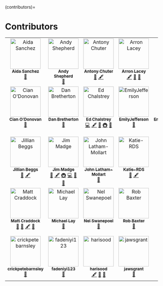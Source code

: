 (contributors)=

# Contributors

<!-- ALL-CONTRIBUTORS-LIST:START - Do not remove or modify this section -->
<!-- prettier-ignore-start -->
<!-- markdownlint-disable -->
<table>
  <tbody>
    <tr>
      <td align="center" valign="top" width="14.28%"><a href="https://cls.ucl.ac.uk/"><img src="https://avatars.githubusercontent.com/u/105370564?v=4?s=100" width="100px;" alt="Aida Sanchez"/><br /><sub><b>Aida Sanchez</b></sub></a><br /><a href="#ideas-rmjdasp" title="Ideas, Planning, & Feedback">🤔</a></td>
      <td align="center" valign="top" width="14.28%"><a href="https://github.com/nercdsp"><img src="https://avatars.githubusercontent.com/u/106550288?v=4?s=100" width="100px;" alt="Andy Shepherd"/><br /><sub><b>Andy Shepherd</b></sub></a><br /><a href="#ideas-nercdsp" title="Ideas, Planning, & Feedback">🤔</a></td>
      <td align="center" valign="top" width="14.28%"><a href="https://github.com/antonychuter"><img src="https://avatars.githubusercontent.com/u/130052215?v=4?s=100" width="100px;" alt="Antony Chuter"/><br /><sub><b>Antony Chuter</b></sub></a><br /><a href="#ideas-antonychuter" title="Ideas, Planning, & Feedback">🤔</a> <a href="#content-antonychuter" title="Content">🖋</a></td>
      <td align="center" valign="top" width="14.28%"><a href="https://github.com/arronlacey"><img src="https://avatars.githubusercontent.com/u/4941299?v=4?s=100" width="100px;" alt="Arron Lacey"/><br /><sub><b>Arron Lacey</b></sub></a><br /><a href="#content-arronlacey" title="Content">🖋</a> <a href="#ideas-arronlacey" title="Ideas, Planning, & Feedback">🤔</a> <a href="https://github.com/sa-tre/satre-specification/pulls?q=is%3Apr+reviewed-by%3Aarronlacey" title="Reviewed Pull Requests">👀</a></td>
      <td align="center" valign="top" width="14.28%"><a href="https://github.com/CaroleGoble"><img src="https://avatars.githubusercontent.com/u/7300655?v=4?s=100" width="100px;" alt="Carole Goble"/><br /><sub><b>Carole Goble</b></sub></a><br /><a href="#ideas-CaroleGoble" title="Ideas, Planning, & Feedback">🤔</a></td>
      <td align="center" valign="top" width="14.28%"><a href="https://github.com/CLStables"><img src="https://avatars.githubusercontent.com/u/41384929?v=4?s=100" width="100px;" alt="Catherine Stables"/><br /><sub><b>Catherine Stables</b></sub></a><br /><a href="#ideas-CLStables" title="Ideas, Planning, & Feedback">🤔</a></td>
      <td align="center" valign="top" width="14.28%"><a href="https://www.dundee.ac.uk/people/christian-cole"><img src="https://avatars.githubusercontent.com/u/6098785?v=4?s=100" width="100px;" alt="Chris Cole"/><br /><sub><b>Chris Cole</b></sub></a><br /><a href="#ideas-drchriscole" title="Ideas, Planning, & Feedback">🤔</a></td>
    </tr>
    <tr>
      <td align="center" valign="top" width="14.28%"><a href="http://keepfaking.it"><img src="https://avatars.githubusercontent.com/u/68136?v=4?s=100" width="100px;" alt="Cian O'Donovan"/><br /><sub><b>Cian O'Donovan</b></sub></a><br /><a href="#ideas-cianodonovan" title="Ideas, Planning, & Feedback">🤔</a></td>
      <td align="center" valign="top" width="14.28%"><a href="https://github.com/dbretherton"><img src="https://avatars.githubusercontent.com/u/77013358?v=4?s=100" width="100px;" alt="Dan Bretherton"/><br /><sub><b>Dan Bretherton</b></sub></a><br /><a href="#ideas-dbretherton" title="Ideas, Planning, & Feedback">🤔</a></td>
      <td align="center" valign="top" width="14.28%"><a href="http://edchalstrey.com/"><img src="https://avatars.githubusercontent.com/u/5486164?v=4?s=100" width="100px;" alt="Ed Chalstrey"/><br /><sub><b>Ed Chalstrey</b></sub></a><br /><a href="https://github.com/sa-tre/satre-specification/commits?author=edwardchalstrey1" title="Code">💻</a> <a href="#content-edwardchalstrey1" title="Content">🖋</a> <a href="#ideas-edwardchalstrey1" title="Ideas, Planning, & Feedback">🤔</a> <a href="#infra-edwardchalstrey1" title="Infrastructure (Hosting, Build-Tools, etc)">🚇</a> <a href="https://github.com/sa-tre/satre-specification/pulls?q=is%3Apr+reviewed-by%3Aedwardchalstrey1" title="Reviewed Pull Requests">👀</a></td>
      <td align="center" valign="top" width="14.28%"><a href="https://github.com/EmilyJefferson"><img src="https://avatars.githubusercontent.com/u/52530506?v=4?s=100" width="100px;" alt="EmilyJefferson"/><br /><sub><b>EmilyJefferson</b></sub></a><br /><a href="#ideas-EmilyJefferson" title="Ideas, Planning, & Feedback">🤔</a></td>
      <td align="center" valign="top" width="14.28%"><a href="https://github.com/EmmaJaneLoveridge"><img src="https://avatars.githubusercontent.com/u/142997763?v=4?s=100" width="100px;" alt="EmmaJaneLoveridge"/><br /><sub><b>EmmaJaneLoveridge</b></sub></a><br /><a href="#ideas-EmmaJaneLoveridge" title="Ideas, Planning, & Feedback">🤔</a></td>
      <td align="center" valign="top" width="14.28%"><a href="https://about.me/jsutherland"><img src="https://avatars.githubusercontent.com/u/9466?v=4?s=100" width="100px;" alt="James A Sutherland"/><br /><sub><b>James A Sutherland</b></sub></a><br /><a href="#ideas-jas88" title="Ideas, Planning, & Feedback">🤔</a></td>
      <td align="center" valign="top" width="14.28%"><a href="https://github.com/jemrobinson"><img src="https://avatars.githubusercontent.com/u/3502751?v=4?s=100" width="100px;" alt="James Robinson"/><br /><sub><b>James Robinson</b></sub></a><br /><a href="#content-jemrobinson" title="Content">🖋</a> <a href="#design-jemrobinson" title="Design">🎨</a> <a href="#ideas-jemrobinson" title="Ideas, Planning, & Feedback">🤔</a> <a href="#projectManagement-jemrobinson" title="Project Management">📆</a> <a href="https://github.com/sa-tre/satre-specification/pulls?q=is%3Apr+reviewed-by%3Ajemrobinson" title="Reviewed Pull Requests">👀</a></td>
    </tr>
    <tr>
      <td align="center" valign="top" width="14.28%"><a href="https://github.com/JillB19"><img src="https://avatars.githubusercontent.com/u/129426057?v=4?s=100" width="100px;" alt="Jillian Beggs"/><br /><sub><b>Jillian Beggs</b></sub></a><br /><a href="#ideas-JillB19" title="Ideas, Planning, & Feedback">🤔</a> <a href="#content-JillB19" title="Content">🖋</a></td>
      <td align="center" valign="top" width="14.28%"><a href="https://github.com/JimMadge"><img src="https://avatars.githubusercontent.com/u/23616154?v=4?s=100" width="100px;" alt="Jim Madge"/><br /><sub><b>Jim Madge</b></sub></a><br /><a href="#ideas-JimMadge" title="Ideas, Planning, & Feedback">🤔</a> <a href="#content-JimMadge" title="Content">🖋</a> <a href="#infra-JimMadge" title="Infrastructure (Hosting, Build-Tools, etc)">🚇</a> <a href="https://github.com/sa-tre/satre-specification/commits?author=JimMadge" title="Code">💻</a> <a href="https://github.com/sa-tre/satre-specification/pulls?q=is%3Apr+reviewed-by%3AJimMadge" title="Reviewed Pull Requests">👀</a> <a href="https://github.com/sa-tre/satre-specification/issues?q=author%3AJimMadge" title="Bug reports">🐛</a></td>
      <td align="center" valign="top" width="14.28%"><a href="https://github.com/Latham-Mollart"><img src="https://avatars.githubusercontent.com/u/142893449?v=4?s=100" width="100px;" alt="John Latham-Mollart"/><br /><sub><b>John Latham-Mollart</b></sub></a><br /><a href="#ideas-Latham-Mollart" title="Ideas, Planning, & Feedback">🤔</a></td>
      <td align="center" valign="top" width="14.28%"><a href="https://github.com/Katie-RDS"><img src="https://avatars.githubusercontent.com/u/129854538?v=4?s=100" width="100px;" alt="Katie-RDS"/><br /><sub><b>Katie-RDS</b></sub></a><br /><a href="#ideas-Katie-RDS" title="Ideas, Planning, & Feedback">🤔</a> <a href="#content-Katie-RDS" title="Content">🖋</a></td>
      <td align="center" valign="top" width="14.28%"><a href="https://keiranmraine.github.io/"><img src="https://avatars.githubusercontent.com/u/3740323?v=4?s=100" width="100px;" alt="Keiran Raine"/><br /><sub><b>Keiran Raine</b></sub></a><br /><a href="#ideas-keiranmraine" title="Ideas, Planning, & Feedback">🤔</a></td>
      <td align="center" valign="top" width="14.28%"><a href="https://github.com/lucycheesman"><img src="https://avatars.githubusercontent.com/u/66006335?v=4?s=100" width="100px;" alt="Lucy"/><br /><sub><b>Lucy</b></sub></a><br /><a href="#ideas-lucycheesman" title="Ideas, Planning, & Feedback">🤔</a></td>
      <td align="center" valign="top" width="14.28%"><a href="https://github.com/MKDonnees"><img src="https://avatars.githubusercontent.com/u/2377239?v=4?s=100" width="100px;" alt="Martin Donnelly"/><br /><sub><b>Martin Donnelly</b></sub></a><br /><a href="#ideas-MKDonnees" title="Ideas, Planning, & Feedback">🤔</a></td>
    </tr>
    <tr>
      <td align="center" valign="top" width="14.28%"><a href="https://github.com/craddm"><img src="https://avatars.githubusercontent.com/u/5796417?v=4?s=100" width="100px;" alt="Matt Craddock"/><br /><sub><b>Matt Craddock</b></sub></a><br /><a href="#ideas-craddm" title="Ideas, Planning, & Feedback">🤔</a> <a href="https://github.com/sa-tre/satre-specification/pulls?q=is%3Apr+reviewed-by%3Acraddm" title="Reviewed Pull Requests">👀</a> <a href="#content-craddm" title="Content">🖋</a> <a href="https://github.com/sa-tre/satre-specification/issues?q=author%3Acraddm" title="Bug reports">🐛</a></td>
      <td align="center" valign="top" width="14.28%"><a href="https://github.com/mikelayuk"><img src="https://avatars.githubusercontent.com/u/81355102?v=4?s=100" width="100px;" alt="Michael Lay"/><br /><sub><b>Michael Lay</b></sub></a><br /><a href="#ideas-mikelayuk" title="Ideas, Planning, & Feedback">🤔</a></td>
      <td align="center" valign="top" width="14.28%"><a href="https://github.com/nels"><img src="https://avatars.githubusercontent.com/u/513507?v=4?s=100" width="100px;" alt="Nel Swanepoel"/><br /><sub><b>Nel Swanepoel</b></sub></a><br /><a href="#ideas-nels" title="Ideas, Planning, & Feedback">🤔</a></td>
      <td align="center" valign="top" width="14.28%"><a href="https://github.com/rmbaxter67"><img src="https://avatars.githubusercontent.com/u/125452191?v=4?s=100" width="100px;" alt="Rob Baxter"/><br /><sub><b>Rob Baxter</b></sub></a><br /><a href="#ideas-rmbaxter67" title="Ideas, Planning, & Feedback">🤔</a></td>
      <td align="center" valign="top" width="14.28%"><a href="http://www.flickr.com/photos/manicstreetpreacher/"><img src="https://avatars.githubusercontent.com/u/1644105?v=4?s=100" width="100px;" alt="Simon Li"/><br /><sub><b>Simon Li</b></sub></a><br /><a href="#content-manics" title="Content">🖋</a> <a href="#ideas-manics" title="Ideas, Planning, & Feedback">🤔</a> <a href="https://github.com/sa-tre/satre-specification/pulls?q=is%3Apr+reviewed-by%3Amanics" title="Reviewed Pull Requests">👀</a> <a href="#infra-manics" title="Infrastructure (Hosting, Build-Tools, etc)">🚇</a> <a href="https://github.com/sa-tre/satre-specification/commits?author=manics" title="Code">💻</a></td>
      <td align="center" valign="top" width="14.28%"><a href="https://github.com/snewho"><img src="https://avatars.githubusercontent.com/u/53340893?v=4?s=100" width="100px;" alt="Steven Newhouse"/><br /><sub><b>Steven Newhouse</b></sub></a><br /><a href="#ideas-snewho" title="Ideas, Planning, & Feedback">🤔</a></td>
      <td align="center" valign="top" width="14.28%"><a href="https://github.com/briancrogers"><img src="https://avatars.githubusercontent.com/u/15003276?v=4?s=100" width="100px;" alt="briancrogers"/><br /><sub><b>briancrogers</b></sub></a><br /><a href="#ideas-briancrogers" title="Ideas, Planning, & Feedback">🤔</a></td>
    </tr>
    <tr>
      <td align="center" valign="top" width="14.28%"><a href="https://github.com/crickpetebarnsley"><img src="https://avatars.githubusercontent.com/u/56251897?v=4?s=100" width="100px;" alt="crickpetebarnsley"/><br /><sub><b>crickpetebarnsley</b></sub></a><br /><a href="#ideas-crickpetebarnsley" title="Ideas, Planning, & Feedback">🤔</a></td>
      <td align="center" valign="top" width="14.28%"><a href="https://github.com/fadeniyi123"><img src="https://avatars.githubusercontent.com/u/91486205?v=4?s=100" width="100px;" alt="fadeniyi123"/><br /><sub><b>fadeniyi123</b></sub></a><br /><a href="#ideas-fadeniyi123" title="Ideas, Planning, & Feedback">🤔</a></td>
      <td align="center" valign="top" width="14.28%"><a href="https://github.com/harisood"><img src="https://avatars.githubusercontent.com/u/67151373?v=4?s=100" width="100px;" alt="harisood"/><br /><sub><b>harisood</b></sub></a><br /><a href="#content-harisood" title="Content">🖋</a> <a href="#ideas-harisood" title="Ideas, Planning, & Feedback">🤔</a> <a href="https://github.com/sa-tre/satre-specification/pulls?q=is%3Apr+reviewed-by%3Aharisood" title="Reviewed Pull Requests">👀</a></td>
      <td align="center" valign="top" width="14.28%"><a href="https://github.com/jawsgrant"><img src="https://avatars.githubusercontent.com/u/105919569?v=4?s=100" width="100px;" alt="jawsgrant"/><br /><sub><b>jawsgrant</b></sub></a><br /><a href="#ideas-jawsgrant" title="Ideas, Planning, & Feedback">🤔</a></td>
      <td align="center" valign="top" width="14.28%"><a href="https://github.com/machintim"><img src="https://avatars.githubusercontent.com/u/86052684?v=4?s=100" width="100px;" alt="machintim"/><br /><sub><b>machintim</b></sub></a><br /><a href="#ideas-machintim" title="Ideas, Planning, & Feedback">🤔</a> <a href="#content-machintim" title="Content">🖋</a> <a href="https://github.com/sa-tre/satre-specification/pulls?q=is%3Apr+reviewed-by%3Amachintim" title="Reviewed Pull Requests">👀</a></td>
      <td align="center" valign="top" width="14.28%"><a href="https://github.com/willc-RISG"><img src="https://avatars.githubusercontent.com/u/100122086?v=4?s=100" width="100px;" alt="willc-RISG"/><br /><sub><b>willc-RISG</b></sub></a><br /><a href="#ideas-willc-RISG" title="Ideas, Planning, & Feedback">🤔</a></td>
    </tr>
  </tbody>
</table>

<!-- markdownlint-restore -->
<!-- prettier-ignore-end -->

<!-- ALL-CONTRIBUTORS-LIST:END -->
